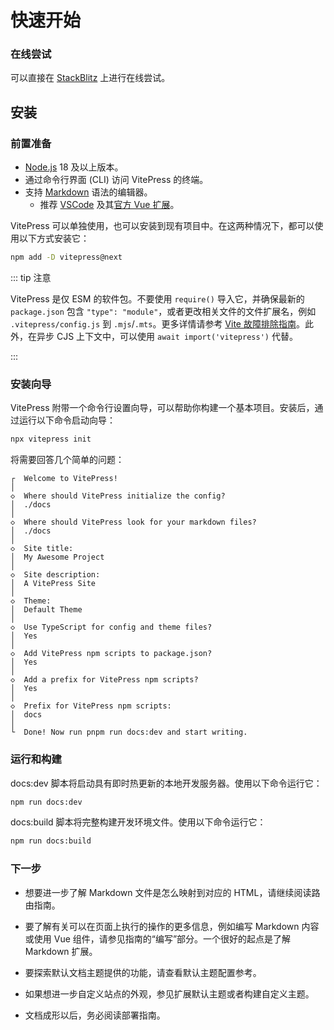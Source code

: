 # 快速开始

### 在线尝试

可以直接在 [StackBlitz](https://vitepress.new) 上进行在线尝试。

## 安装

### 前置准备

- [Node.js](https://nodejs.org/) 18 及以上版本。
- 通过命令行界面 (CLI) 访问 VitePress 的终端。
- 支持 [Markdown](https://en.wikipedia.org/wiki/Markdown) 语法的编辑器。
  - 推荐 [VSCode](https://code.visualstudio.com/) 及其[官方 Vue 扩展](https://marketplace.visualstudio.com/items?itemName=Vue.volar)。

VitePress 可以单独使用，也可以安装到现有项目中。在这两种情况下，都可以使用以下方式安装它：

```bash
npm add -D vitepress@next
```

::: tip 注意

VitePress 是仅 ESM 的软件包。不要使用 `require()` 导入它，并确保最新的 `package.json` 包含 `"type": "module"`，或者更改相关文件的文件扩展名，例如 `.vitepress/config.js` 到 `.mjs`/`.mts`。更多详情请参考 [Vite 故障排除指南](http://vitejs.dev/guide/troubleshooting.html#this-package-is-esm-only)。此外，在异步 CJS 上下文中，可以使用 `await import('vitepress')` 代替。

:::

### 安装向导
VitePress 附带一个命令行设置向导，可以帮助你构建一个基本项目。安装后，通过运行以下命令启动向导：

```bash
npx vitepress init
```

将需要回答几个简单的问题：

```
┌  Welcome to VitePress!
│
◇  Where should VitePress initialize the config?
│  ./docs
│
◇  Where should VitePress look for your markdown files?
│  ./docs
│
◇  Site title:
│  My Awesome Project
│
◇  Site description:
│  A VitePress Site
│
◇  Theme:
│  Default Theme
│
◇  Use TypeScript for config and theme files?
│  Yes
│
◇  Add VitePress npm scripts to package.json?
│  Yes
│
◇  Add a prefix for VitePress npm scripts?
│  Yes
│
◇  Prefix for VitePress npm scripts:
│  docs
│
└  Done! Now run pnpm run docs:dev and start writing.
```

### 运行和构建
docs:dev 脚本将启动具有即时热更新的本地开发服务器。使用以下命令运行它：

```bash
npm run docs:dev
```

docs:build 脚本将完整构建开发环境文件。使用以下命令运行它：

```bash
npm run docs:build
```

### 下一步

- 想要进一步了解 Markdown 文件是怎么映射到对应的 HTML，请继续阅读路由指南。

- 要了解有关可以在页面上执行的操作的更多信息，例如编写 Markdown 内容或使用 Vue 组件，请参见指南的“编写”部分。一个很好的起点是了解 Markdown 扩展。

- 要探索默认文档主题提供的功能，请查看默认主题配置参考。

- 如果想进一步自定义站点的外观，参见扩展默认主题或者构建自定义主题。

- 文档成形以后，务必阅读部署指南。